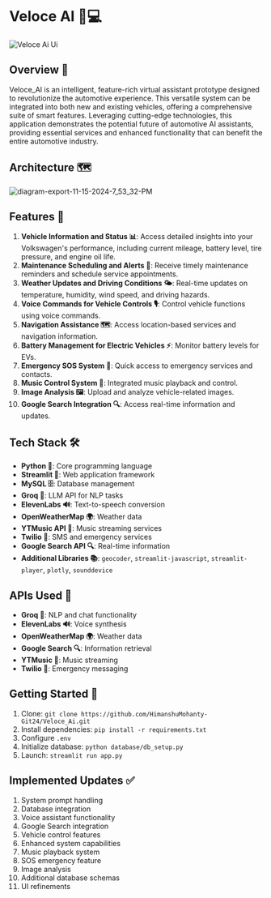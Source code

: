 # Veloce AI 🚗💻
![Veloce Ai Ui](https://github.com/user-attachments/assets/34dcfac5-2a64-4bfb-8ece-5c01acfa8004)

## Overview 🌟
Veloce_AI is an intelligent, feature-rich virtual assistant prototype designed to revolutionize the automotive experience. This versatile system can be integrated into both new and existing vehicles, offering a comprehensive suite of smart features. Leveraging cutting-edge technologies, this application demonstrates the potential future of automotive AI assistants, providing essential services and enhanced functionality that can benefit the entire automotive industry.

## Architecture 🗺️
![diagram-export-11-15-2024-7_53_32-PM](https://github.com/user-attachments/assets/52063c73-2930-4395-af0a-975475a8942e)

## Features 🌟
1. **Vehicle Information and Status 📊**: Access detailed insights into your Volkswagen's performance, including current mileage, battery level, tire pressure, and engine oil life.
2. **Maintenance Scheduling and Alerts 🔔**: Receive timely maintenance reminders and schedule service appointments.
3. **Weather Updates and Driving Conditions 🌤️**: Real-time updates on temperature, humidity, wind speed, and driving hazards.
4. **Voice Commands for Vehicle Controls 🎙️**: Control vehicle functions using voice commands.
5. **Navigation Assistance 🗺️**: Access location-based services and navigation information.
6. **Battery Management for Electric Vehicles ⚡**: Monitor battery levels for EVs.
7. **Emergency SOS System 🚨**: Quick access to emergency services and contacts.
8. **Music Control System 🎵**: Integrated music playback and control.
9. **Image Analysis 🖼️**: Upload and analyze vehicle-related images.
10. **Google Search Integration 🔍**: Access real-time information and updates.

## Tech Stack 🛠️
- **Python 🐍**: Core programming language
- **Streamlit 🚀**: Web application framework
- **MySQL 🗄️**: Database management
- **Groq 🧠**: LLM API for NLP tasks
- **ElevenLabs 🔊**: Text-to-speech conversion
- **OpenWeatherMap 🌍**: Weather data
- **YTMusic API 🎵**: Music streaming services
- **Twilio 📱**: SMS and emergency services
- **Google Search API 🔍**: Real-time information
- **Additional Libraries 📚**: `geocoder`, `streamlit-javascript`, `streamlit-player`, `plotly`, `sounddevice`

## APIs Used 🔑
- **Groq 🧠**: NLP and chat functionality
- **ElevenLabs 🔊**: Voice synthesis
- **OpenWeatherMap 🌍**: Weather data
- **Google Search 🔍**: Information retrieval
- **YTMusic 🎵**: Music streaming
- **Twilio 📱**: Emergency messaging

## Getting Started 🚀
1. Clone: `git clone https://github.com/HimanshuMohanty-Git24/Veloce_Ai.git`
2. Install dependencies: `pip install -r requirements.txt`
3. Configure `.env`
4. Initialize database: `python database/db_setup.py`
5. Launch: `streamlit run app.py`

## Implemented Updates ✅
1. System prompt handling 
2. Database integration
3. Voice assistant functionality
4. Google Search integration
5. Vehicle control features
6. Enhanced system capabilities
7. Music playback system
8. SOS emergency feature
9. Image analysis
10. Additional database schemas
11. UI refinements
